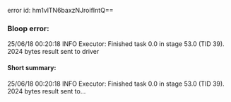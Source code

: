 error id: hm1vlTN6baxzNJroifIntQ==
### Bloop error:

25/06/18 00:20:18 INFO Executor: Finished task 0.0 in stage 53.0 (TID 39). 2024 bytes result sent to driver
#### Short summary: 

25/06/18 00:20:18 INFO Executor: Finished task 0.0 in stage 53.0 (TID 39). 2024 bytes result sent to...